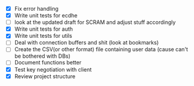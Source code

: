 - [x] Fix error handling
- [x] Write unit tests for ecdhe
- [ ] look at the updated draft for SCRAM and adjust stuff accordingly
- [x] Write unit tests for auth
- [x] Write unit tests for utils
- [ ] Deal with connection buffers and shit (look at bookmarks)
- [ ] Create the CSV(or other format) file containing user data (cause can't be bothered with DBs)
- [ ] Document functions better
- [x] Test key negotiation with client
- [x] Review project structure